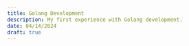 ```yaml
---
title: Golang Development
description: My first experience with Golang development.
date: 04/14/2024
draft: true
---
```

